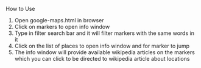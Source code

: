 How to Use
1. Open google-maps.html in browser
2. Click on markers to open info window
3. Type in filter search bar and it will filter markers with the same words in it
4. Click on the list of places to open info window and for marker to jump
5. The info window will provide available wikipedia articles on the markers which you can click to be directed to wikipedia article about locations